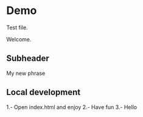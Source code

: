 # Demo

Test file.

Welcome.

## Subheader

My new phrase

## Local development

1.- Open index.html and enjoy
2.- Have fun
3.- Hello
